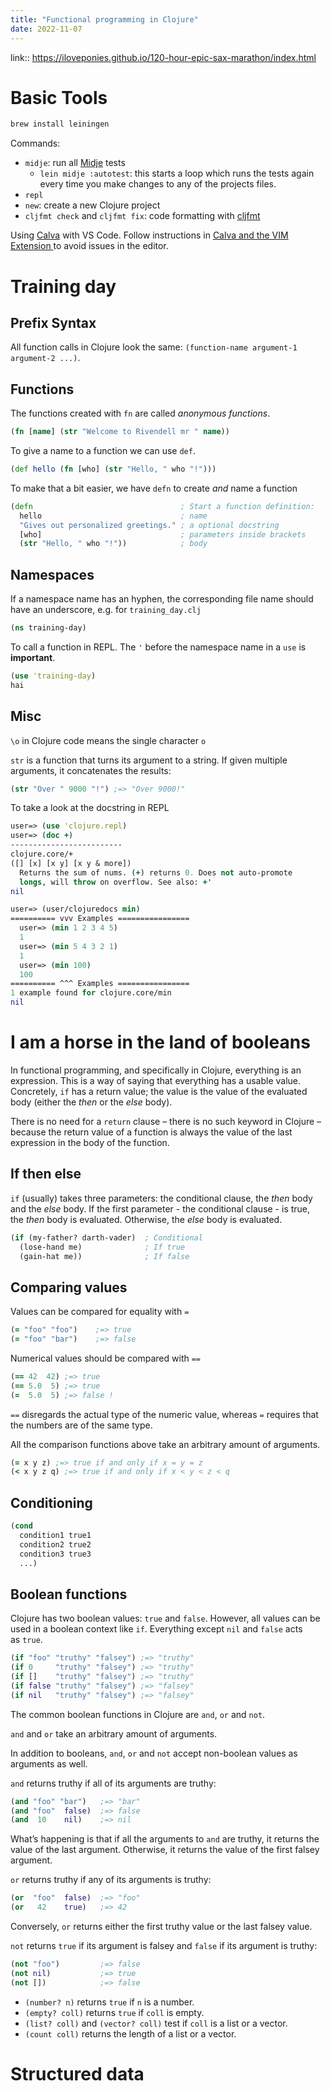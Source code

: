 ```yaml
---
title: "Functional programming in Clojure"
date: 2022-11-07
---
```


link:: https://iloveponies.github.io/120-hour-epic-sax-marathon/index.html

# Basic Tools

```sh
brew install leiningen
```

Commands:
- `midje`: run all [Midje](https://github.com/marick/Midje) tests
	- `lein midje :autotest`: this starts a loop which runs the tests again every time you make changes to any of the projects files.
- `repl`
- `new`: create a new Clojure project
- `cljfmt check` and `cljfmt fix`: code formatting with [cljfmt](https://github.com/weavejester/cljfmt)

Using [Calva](https://calva.io/) with VS Code. Follow instructions in [Calva and the VIM Extension
](https://calva.io/vim/) to avoid issues in the editor. 

# Training day

## Prefix Syntax

All function calls in Clojure look the same: `(function-name argument-1 argument-2 ...)`.

## Functions

The functions created with `fn` are called _anonymous functions_. 
```clojure
(fn [name] (str "Welcome to Rivendell mr " name))
```

To give a name to a function we can use `def`.
```clojure
(def hello (fn [who] (str "Hello, " who "!")))
```

To make that a bit easier, we have `defn` to create _and_ name a function
```clojure
(defn                                 ; Start a function definition:
  hello                               ; name
  "Gives out personalized greetings." ; a optional docstring
  [who]                               ; parameters inside brackets
  (str "Hello, " who "!"))            ; body
```

## Namespaces

If a namespace name has an hyphen, the corresponding file name should have an underscore, e.g. for `training_day.clj`
```clojure
(ns training-day)
```

To call a function in REPL. The `'` before the namespace name in a `use` is **important**.
```clojure
(use 'training-day)
hai
```

## Misc

`\o` in Clojure code means the single character `o`

`str` is a function that turns its argument to a string. If given multiple arguments, it concatenates the results:
```clojure
(str "Over " 9000 "!") ;=> "Over 9000!"
```

To take a look at the docstring in REPL
```clojure
user=> (use 'clojure.repl)
user=> (doc +)
-------------------------
clojure.core/+
([] [x] [x y] [x y & more])
  Returns the sum of nums. (+) returns 0. Does not auto-promote
  longs, will throw on overflow. See also: +'
nil
```

```clojure
user=> (user/clojuredocs min)
========== vvv Examples ================
  user=> (min 1 2 3 4 5)  
  1
  user=> (min 5 4 3 2 1)
  1
  user=> (min 100)
  100
========== ^^^ Examples ================
1 example found for clojure.core/min
nil
```

# I am a horse in the land of booleans

In functional programming, and specifically in Clojure, everything is an expression. This is a way of saying that everything has a usable value. Concretely, `if` has a return value; the value is the value of the evaluated body (either the _then_ or the _else_ body).

There is no need for a `return` clause – there is no such keyword in Clojure – because the return value of a function is always the value of the last expression in the body of the function.

## If then else

`if` (usually) takes three parameters: the conditional clause, the _then_ body and the _else_ body. If the first parameter - the conditional clause - is true, the _then_ body is evaluated. Otherwise, the _else_ body is evaluated.

```clojure
(if (my-father? darth-vader)  ; Conditional
  (lose-hand me)              ; If true
  (gain-hat me))              ; If false
```

## Comparing values

Values can be compared for equality with `=`

```clojure
(= "foo" "foo")    ;=> true
(= "foo" "bar")    ;=> false
```

Numerical values should be compared with `==`

```clojure
(== 42  42) ;=> true
(== 5.0  5) ;=> true
(=  5.0  5) ;=> false !
```

`==` disregards the actual type of the numeric value, whereas `=` requires that the numbers are of the same type.

All the comparison functions above take an arbitrary amount of arguments.

```clojure
(= x y z) ;=> true if and only if x = y = z
(< x y z q) ;=> true if and only if x < y < z < q
```

## Conditioning

```clojure
(cond
  condition1 true1
  condition2 true2
  condition3 true3
  ...)
```

## Boolean functions

Clojure has two boolean values: `true` and `false`. However, all values can be used in a boolean context like `if`. Everything except `nil` and `false` acts as `true`.

```clojure
(if "foo" "truthy" "falsey") ;=> "truthy"
(if 0     "truthy" "falsey") ;=> "truthy"
(if []    "truthy" "falsey") ;=> "truthy"
(if false "truthy" "falsey") ;=> "falsey"
(if nil   "truthy" "falsey") ;=> "falsey"
```


The common boolean functions in Clojure are `and`, `or` and `not`.

`and` and `or` take an arbitrary amount of arguments.

In addition to booleans, `and`, `or` and `not` accept non-boolean values as arguments as well.

`and` returns truthy if all of its arguments are truthy:

```clojure
(and "foo" "bar")   ;=> "bar"
(and "foo"  false)  ;=> false
(and  10    nil)    ;=> nil
```

What’s happening is that if all the arguments to `and` are truthy, it returns the value of the last argument. Otherwise, it returns the value of the first falsey argument.

`or` returns truthy if any of its arguments is truthy:

```clojure
(or  "foo"  false)  ;=> "foo"
(or   42    true)   ;=> 42
```

Conversely, `or` returns either the first truthy value or the last falsey value.

`not` returns `true` if its argument is falsey and `false` if its argument is truthy:

```clojure
(not "foo")         ;=> false
(not nil)           ;=> true
(not [])            ;=> false
```

-   `(number? n)` returns `true` if `n` is a number.
-   `(empty? coll)` returns `true` if `coll` is empty.
-   `(list? coll)` and `(vector? coll)` test if `coll` is a list or a vector.
-   `(count coll)` returns the length of a list or a vector.

# Structured data

